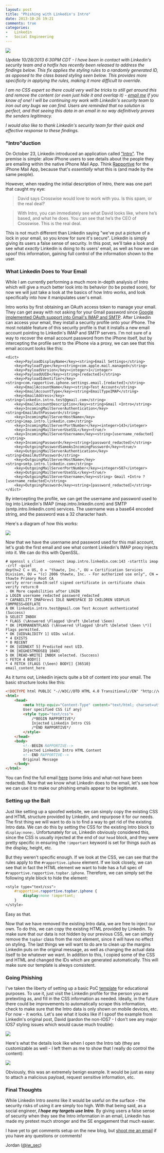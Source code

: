 ```yaml
---
layout: post
title: "Phishing with Linkedin's Intro"
date: 2013-10-26 19:21
comments: true
categories:
-   Linkedin
-   Social Engineering
---
```

<img src="{{root_url}}/images/headers/linkedin_phish.png"/>

*Update 10/28/2013 6:30PM CDT - I have been in contact with Linkedin's security team and a hotfix has recently been released to address the findings below. This fix applies the styling rules to a randomly generated ID, as opposed to the class based styling seen below. This provides more specificity in applying the rules, making it more difficult to override.*

*I am no CSS expert so there could very well be tricks to still get around this and remove the content (or even just hide it and overlap it) - [email me](/contact) if you know of one! I will be continuing my work with Linkedin's security team to iron out any bugs we can find. Users are reminded that no solution is perfect, and that seeing this data in an email in no way definitively proves the senders legitimacy.*

*I would also like to thank Linkedin's security team for their quick and effective response to these findings.*

### "Intro"duction
On October 23, Linkedin introduced an application called ["Intro"](http://blog.linkedin.com/2013/10/23/announcing-linkedin-intro/). The premise is simple: allow iPhone users to see details about the people they are emailing within the native iPhone Mail App. Think [Rapportive](http://rapportive.com/) for the iPhone Mail App, because that's *essentially* what this is (and made by the same people).

However, when reading the initial description of Intro, there was one part that caught my eye:

>David says Crosswise would love to work with you. Is this spam, or the real deal?

>With Intro, you can immediately see what David looks like, where he’s based, and what he does. You can see that he’s the CEO of Crosswise. This is the real deal.

This is not much different than Linkedin saying "we've put a picture of a lock in your email, so you know for sure it's secure". Linkedin is simply giving its users a false sense of security. In this post, we'll take a look and see what *exactly* Linkedin is doing to its users' email, as well as how we can spoof this information, gaining full control of the information shown to the user.
<!-- more -->
### What Linkedin Does to Your Email
While I am currently performing a much more in-depth analysis of Intro which will give a much better look into its behavior (to be posted soon), for now we will just take a look at the basics of how Intro works, and look specifically into how it manipulates user's email.

Intro works by first obtaining an OAuth access token to manage your email. They can get away with not asking for your Gmail password since [Google implemented OAuth support into Gmail's IMAP and SMTP](https://developers.google.com/gmail/oauth_overview). After Linkedin can access your email, they install a security profile onto your iPhone. The most notable feature of this security profile is that it installs a new email account pointing to Linkedin's IMAP and SMTP servers. I'm not sure of a way to recover the email account password from the iPhone itself, but by intercepting the profile sent to the iPhone via a proxy, we can see that this email account looks like this:

``` text
<dict>
    <key>PayloadDisplayName</key><string>Email Settings</string>
    <key>PayloadType</key><string>com.apple.mail.managed</string>
    <key>PayloadVersion</key><integer>1</integer>
    <key>PayloadUUID</key><string>[redacted]</string>
    <key>PayloadIdentifier</key><string>com.rapportive.iphone.settings.email.[redacted]</string>
    <key>EmailAccountName</key><string>Test Account</string>
    <key>EmailAccountType</key><string>EmailTypeIMAP</string>
    <key>EmailAddress</key><string>linkedin.intro.test@gmail.com</string>
    <key>EmailAccountDescription</key><string>Gmail +Intro</string>
    <key>IncomingMailServerAuthentication</key><string>EmailAuthPassword</string>
    <key>IncomingMailServerHostName</key><string>imap.intro.linkedin.com</string>
    <key>IncomingMailServerPortNumber</key><integer>143</integer>
    <key>IncomingMailServerUseSSL</key><true/>
    <key>IncomingMailServerUsername</key><string>[username_redacted]</string>
    <key>IncomingPassword</key><string>[password_redacted]</string>
    <key>OutgoingPasswordSameAsIncomingPassword</key><true/>
    <key>OutgoingMailServerAuthentication</key><string>EmailAuthPassword</string>
    <key>OutgoingMailServerHostName</key><string>smtp.intro.linkedin.com</string>
    <key>OutgoingMailServerPortNumber</key><integer>587</integer>
    <key>OutgoingMailServerUseSSL</key><true/>
    <key>OutgoingMailServerUsername</key><string> Gmail +Intro ?[username_redacted]</string>
    <key>OutgoingPassword</key><string>[password_redacted]</string>
</dict>
```
By intercepting the profile, we can get the username and password used to log into Linkedin's IMAP (imap.intro.linkedin.com) and SMTP (smtp.intro.linkedin.com) services. The username was a base64 encoded string, and the password was a 32 character hash.

Here's a diagram of how this works:

<a href="{{root_url}}/images/blog/intro_phish/diagram.png" target="_blank"><img src="{{root_url}}/images/blog/intro_phish/diagram.png"/></a>

Now that we have the username and password used for this mail account, let's grab the first email and see what content Linkedin's IMAP proxy injects into it. We can do this with OpenSSL.

``` text
# openssl s_client -connect imap.intro.linkedin.com:143 -starttls imap -crlf -quiet
depth=2 C = US, O = "thawte, Inc.", OU = Certification Services Division, OU = "(c) 2006 thawte, Inc. - For authorized use only", CN = thawte Primary Root CA
verify error:num=19:self signed certificate in certificate chain
verify return:0
. OK More capabilities after LOGIN
a LOGIN username_redacted password_redacted
* CAPABILITY IMAP4rev1 IDLE NAMESPACE ID CHILDREN UIDPLUS COMPRESS=DEFLATE
A OK linkedin.intro.test@gmail.com Test Account authenticated (Success)
b SELECT INBOX
* FLAGS (\Answered \Flagged \Draft \Deleted \Seen)
* OK [PERMANENTFLAGS (\Answered \Flagged \Draft \Deleted \Seen \*)] Flags permitted.
* OK [UIDVALIDITY 1] UIDs valid.
* 4 EXISTS
* 0 RECENT
* OK [UIDNEXT 5] Predicted next UID.
* OK [HIGHESTMODSEQ 1049]
b OK [READ-WRITE] INBOX selected. (Success)
c FETCH 4 BODY[]
* 4 FETCH (FLAGS (\Seen) BODY[] {36510}
email_content_here
```

As it turns out, Linkedin injects quite a bit of content into your email. The basic structure looks like this:

``` html
<!DOCTYPE html PUBLIC "-//W3C//DTD HTML 4.0 Transitional//EN" "http://www.w3.org/TR/REC-html40/loose.dtd">
<html>
	<head>
	    <meta http-equiv="Content-Type" content="text/html; charset=utf-8">
	    User specified CSS (if any)
	    <style type="text/css">
	        /*BEGIN RAPPORTIVE*/
	        Injected Linkedin Intro CSS
	        /*END RAPPORTIVE*/
	    </style>
	</head>
	<body>
	    <!--BEGIN RAPPORTIVE-->
	    Injected Linkedin Intro HTML Content
	    <!--END RAPPORTIVE-->
	    Original Message
	</body>
</html>
```
You can find the full email [here](https://gist.github.com/jordan-wright/7189765#file-original_email-html) (some links and what-not have been redacted). Now that we know what Linkedin does to the email, let's see how we can use it to make our phishing emails appear to be legitimate.

### Setting up the Bait
Just like setting up a spoofed website, we can simply copy the existing CSS and HTML structure provided by Linkedin, and repurpose it for our needs. The first thing we will want to do is to find a way to get rid of the existing Intro data. We can do this by setting the CSS for the existing Intro block to ```display:none;```. Unfortunately for us, Linkedin obviously considered this, since the CSS is usually injected at the end of our ```head``` block, and they were pretty specific in ensuring the ```!important``` keyword is set for things such as the display, height, etc.

But they weren't specific enough. If we look at the CSS, we can see that the rules apply to the ```#rapportive.iphone``` element. If we look closely, we can see that in fact the HTML element we want to hide has a full spec of ```#rapportive.rapportive.topbar.iphone```. Therefore, we can simply set the following style block to hide the element:

``` css
<style type="text/css">
    #rapportive.rapportive.topbar.iphone {
        display:none !important;
    }
</style>
```

Easy as that.

Now that we have removed the existing Intro data, we are free to inject our own. To do this, we can copy the existing HTML provided by Linkedin. To make sure that our data is not hidden by our previous CSS, we can simply remove the ```topbar``` class from the root element, since it will have no effect on styling. The last things we will want to do are to clean up the margins Linkedin puts on the original message, as well as changing the actual data itself to be whatever we want. In addition to this, I copied some of the CSS and HTML and changed the IDs which are generated automatically. This will make sure our template is always consistent.

### Going Phishing
I've taken the liberty of setting up a basic PoC [template](https://gist.github.com/jordan-wright/7189765#file-template-html) for educational purposes. To use it, just visit the Linkedin profile for the person you are pretexting as, and fill in the CSS information as needed. Ideally, in the future there could be improvements to automatically scrape this information, check to make sure that the Intro data is only shown on mobile devices, etc. For now - it works. Let's see what it looks like if I spoof the example from Linkedin's original post, David (pardon the non-IOS7 - I don't see any major IOS7 styling issues which would cause much trouble):

<a href="{{root_url}}/images/blog/intro_phish/david.png" target="_blank"><img style="display:block; margin:auto;" src="{{root_url}}/images/blog/intro_phish/david.png"/></a>

Here's what the details look like when I open the Intro tab (they are customizable as well - I left them as me to show that I really do control the content):

<a href="{{root_url}}/images/blog/intro_phish/david_details.png" target="_blank"><img style="display:block; margin:auto;" src="{{root_url}}/images/blog/intro_phish/david_details.png"/></a>

Obviously, this was an extremely benign example. It would be just as easy to attach a malicious payload, request sensitive information, etc.

### Final Thoughts
While Linkedin Intro *seems* like it would be useful on the surface - the security risks of using it are simply too high. With that being said, as a social engineer, ***I hope my targets use Intro***. By giving users a false sense of security when they see the Intro information in an email, Linkedin has made my pretext much stronger and the SE engagement that much easier.

I have yet to get comments setup on the new blog, but [shoot me an email](/contact) if you have any questions or comments!

Jordan ([@jw_sec](http://twitter.com/jw_sec))
